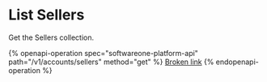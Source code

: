 # List Sellers

Get the Sellers collection.

{% openapi-operation spec="softwareone-platform-api" path="/v1/accounts/sellers" method="get" %}
[Broken link](broken-reference)
{% endopenapi-operation %}

